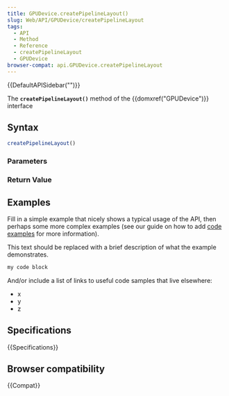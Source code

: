 ```yaml
---
title: GPUDevice.createPipelineLayout()
slug: Web/API/GPUDevice/createPipelineLayout
tags:
  - API
  - Method
  - Reference
  - createPipelineLayout
  - GPUDevice
browser-compat: api.GPUDevice.createPipelineLayout
---
```

{{DefaultAPISidebar("")}}

The **`createPipelineLayout()`** method of the {{domxref("GPUDevice")}} interface 

## Syntax

```js
createPipelineLayout()
```

### Parameters



### Return Value



## Examples

Fill in a simple example that nicely shows a typical usage of the API, then perhaps some more complex examples (see our guide on how to add [code examples](/en-US/docs/MDN/Contribute/Structures/Code_examples) for more information).

This text should be replaced with a brief description of what the example demonstrates.

```js
my code block
```

And/or include a list of links to useful code samples that live elsewhere:

*   x
*   y
*   z

## Specifications

{{Specifications}}

## Browser compatibility

{{Compat}}

